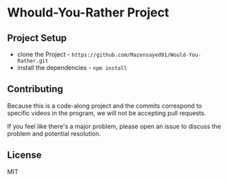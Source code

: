 # Whould-You-Rather Project


## Project Setup

* clone the Project - `https://github.com/Mazensayed91/Would-You-Rather.git`
* install the dependencies - `npm install`

## Contributing

Because this is a code-along project and the commits correspond to specific videos in the program, we will not be accepting pull requests.

If you feel like there's a major problem, please open an issue to discuss the problem and potential resolution.

## License

MIT
